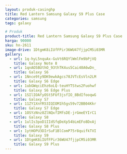 ```yaml
---
layout: produk-casinghp
title: Red Lantern Samsung Galaxy S9 Plus Case
categories: samsung
tags: galaxy

# Produk
product-title: Red Lantern Samsung Galaxy S9 Plus Case
harga: 90000
sku: hn-2611
image-drive: 1DtgmK8iIUfFPir36WU47fjjpCM5i03MR
gallery:
  - url: 1q-hyL5nquAx-GuVt6RQYlWmlFm9bPjVQ
    title: Galaxy Note 8
  - url: 1qnAO5BUthO_93thTK4us5Cai40A6wDn_
    title: Galaxy S6
  - url: 1Nnce9ty9DK9ewkAgcs70JVTcEsVln2LM
    title: Galaxy S6 Edge
  - url: 1ubGWqciEhz6oLQ-teuHYTStws2Fuohwf
    title: Galaxy S6 Edge Plus
  - url: 1SIlIOAfyOSt5FUf3jsfIO_8BdIfooqwG
    title: Galaxy S7
  - url: 11ZY1XnYR53IQIOM1h5gs59v72BB04Kkr
    title: Galaxy S7 Edge
  - url: 1OSYzNnz8ZlNQxfIMfsDE-jrGmeEYIrC1
    title: Galaxy S8
  - url: 1ulIs3poD1IIdSfqDeXp54bLmEFo8DxAj
    title: Galaxy S8 Plus
  - url: 1ytHOPU3DIrSuF1BlComP75r8quifkTVI
    title: Galaxy S9
  - url: 1DtgmK8iIUfFPir36WU47fjjpCM5i03MR
    title: Galaxy S9 Plus
---
```

